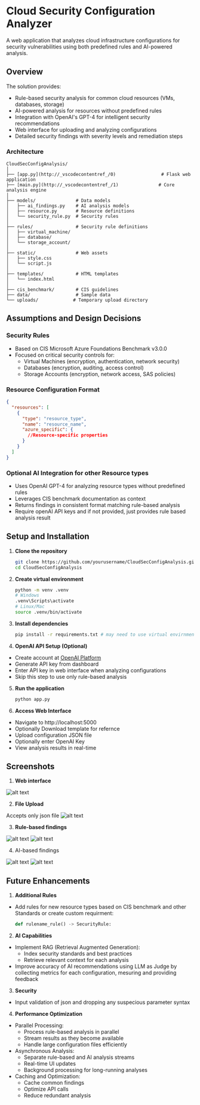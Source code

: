 # Cloud Security Configuration Analyzer

A web application that analyzes cloud infrastructure configurations for security vulnerabilities using both predefined rules and AI-powered analysis.

## Overview

The solution provides:

- Rule-based security analysis for common cloud resources (VMs, databases, storage)
- AI-powered analysis for resources without predefined rules
- Integration with OpenAI's GPT-4 for intelligent security recommendations
- Web interface for uploading and analyzing configurations
- Detailed security findings with severity levels and remediation steps

### Architecture

```
CloudSecConfigAnalysis/
│
├── [app.py](http://_vscodecontentref_/0)                 # Flask web application
├── [main.py](http://_vscodecontentref_/1)               # Core analysis engine
│
├── models/               # Data models
│   ├── ai_findings.py    # AI analysis models
│   ├── resource.py       # Resource definitions
│   └── security_rule.py  # Security rules
│
├── rules/                # Security rule definitions
│   ├── virtual_machine/
│   ├── database/
│   └── storage_account/
│
├── static/               # Web assets
│   ├── style.css
│   └── script.js
│
├── templates/            # HTML templates
│   └── index.html
│
├── cis_benchmark/        # CIS guidelines
├── data/                 # Sample data
└── uploads/             # Temporary upload directory
```
## Assumptions and Design Decisions

### Security Rules
- Based on CIS Microsoft Azure Foundations Benchmark v3.0.0
- Focused on critical security controls for:
  - Virtual Machines (encryption, authentication, network security)
  - Databases (encryption, auditing, access control)
  - Storage Accounts (encryption, network access, SAS policies)

### Resource Configuration Format
```json
{
  "resources": [
    {
      "type": "resource_type",
      "name": "resource_name",
      "azure_specific": {
        //Resource-specific properties
      }
    }
  ]
}
```
### Optional AI Integration for other Resource types
- Uses OpenAI GPT-4 for analyzing resource types without predefined rules
- Leverages CIS benchmark documentation as context
- Returns findings in consistent format matching rule-based analysis
- Require openAI API keys and if not provided, just provides rule based analysis result

## Setup and Installation
1. **Clone the repository**
   ```bash
   git clone https://github.com/yourusername/CloudSecConfigAnalysis.git
   cd CloudSecConfigAnalysis
   ```
2. **Create virtual environment**
    ```bash
    python -m venv .venv
    # Windows
    .venv\Scripts\activate
    # Linux/Mac
    source .venv/bin/activate
    ```
3. **Install dependencies**
    ```bash
    pip install -r requirements.txt # may need to use virtual envirnment path
    ```
4. **OpenAI API Setup (Optional)**
- Create account at [OpenAI Platform](https://platform.openai.com/docs/overview)
- Generate API key from dashboard
- Enter API key in web interface when analyzing configurations
- Skip this step to use only rule-based analysis

5. **Run the application**
    ```bash
    python app.py
    ```
6. **Access Web Interface**
- Navigate to http://localhost:5000
- Optionally Download template for refernce 
- Upload configuration JSON file
- Optionally enter OpenAI Key
- View analysis results in real-time


## Screenshots

1. **Web interface**

![alt text](/Screenshots/image.png)

2. **File Upload**

Accepts only json file
![alt text](/Screenshots/image-1.png)

3. **Rule-based findings**

![alt text](/Screenshots/image-2.png)
![alt text](/Screenshots/image-3.png)

4. AI-based findings

![alt text](/Screenshots/image-4.png)
![alt text](/Screenshots/image-5.png)


## Future Enhancements

1. **Additional Rules**

- Add rules for new resource types based on CIS benchmark and other Standards or create custom requirment:
    ```python
    def rulename_rule() -> SecurityRule:
    ```
2. **AI Capabilities**
- Implement RAG (Retrieval Augmented Generation):
    - Index security standards and best practices
    - Retrieve relevant context for each analysis
- Improve accuracy of AI recommendations using LLM as Judge by collecting metrics for each configuration, mesuring and providing feedback

3. **Security**
- Input validation of json and dropping any suspecious parameter syntax

4. **Performance Optimization**
- Parallel Processing:
    - Process rule-based analysis in parallel
    - Stream results as they become available
    - Handle large configuration files efficiently
- Asynchronous Analysis:
    - Separate rule-based and AI analysis streams
    - Real-time UI updates
    - Background processing for long-running analyses
- Caching and Optimization:
    - Cache common findings
    - Optimize API calls
    - Reduce redundant analysis
